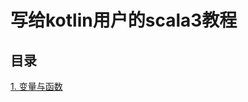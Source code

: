 # 写给kotlin用户的scala3教程

## 目录

[1. 变量与函数](https://github.com/wz7982/scala3-tutorial-for-kotlin-users/blob/main/%E5%8F%98%E9%87%8F%E4%B8%8E%E5%87%BD%E6%95%B0.md)
